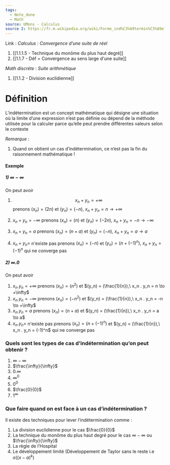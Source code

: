 ```yaml
---
tags:
  - Note_done
  - Math
source: UMons - Calculus
source 2: https://fr.m.wikipedia.org/wiki/Forme_ind%C3%A9termin%C3%A9e?safesearch=moderate&setlang=es-ES&ssp=1
---
```


Link :
_Calculus : Convergence d’une suite de réel_
1. [[1.1.1.5 - Technique du monôme du plus haut degré]]
1. [[1.1.7 - Déf = Convergence au sens large d'une suite]]


_Math discrète : Suite arithmétique_
1. [[1.1.2 - Division euclidienne]]
# Définition
L’indétermination est un concept mathématique qui désigne une situation où la limite d’une expression n’est pas définie ou dépend de la méthode utilisée pour la calculer parce qu’elle peut prendre différentes valeurs selon le contexte 

_Remarque_ :
1. Quand on obtient un cas d’indétermination, ce n’est pas la fin du raisonnement mathématique !

#### Exemple 
##### 1) $\infty - \infty$ 
On peut avoir 
1. $$x_n + y_n = +\infty$$prenons $(x_n) = (2n)$ et $(y_n) = (-n),\ x_n + y_n = n \to + \infty$  

2. $x_n + y_n = -\infty$ 
prenons $(x_n) = (n)$ et $(y_n) = (-2n),\ x_n + y_n = -n \to - \infty$

3. $x_n + y_n = a$
prenons $(x_n) = (n + a)$ et $(y_n) = (-n),\ x_n + y_n = a \to a$ 

4. $x_n + y_n =$ n'existe pas
prenons $(x_n) = (-n)$ et $(y_n) = (n + (-1)^n),\ x_n + y_n = (-1)^n$ qui ne converge pas 

##### 2) $\infty . 0$ 
On peut avoir 
1. $x_n . y_n = +\infty$ 
prenons $(x_n) = (n^2)$ et $(y_n) = (\frac{1}{n}),\ x_n . y_n = n \to +\infty$  
2. $x_n . y_n = -\infty$ 
prenons $(x_n) = (-n^2)$ et $(y_n) = (\frac{1}{n}),\ x_n . y_n = -n \to +\infty$  
3. $x_n . y_n = a$
prenons $(x_n) = (n+a)$ et $(y_n) = (\frac{1}{n}),\ x_n . y_n = a \to a$  
4. $x_n . y_n =$ n'existe pas
prenons $(x_n) = (n + (-1)^n)$ et $(y_n) = (\frac{1}{n}),\ x_n . y_n = (-1)^n$ qui ne converge pas   
### Quels sont les types de cas d’indétermination qu’on peut obtenir ?
1) $\infty - \infty$
2) $\frac{\infty}{\infty}$
3) $0.\infty$
4) $\infty^0$
5) $0^0$
6) $\frac{0}{0}$
7) $1^\infty$ 

### Que faire quand on est face à un cas d’indétermination ?
Il existe des techniques pour lever l’indétermination comme :
1. La division euclidienne pour le cas $\frac{0}{0}$ 
2. La technique du monôme du plus haut degré pour le cas $\infty -\infty$ ou $\frac{\infty}{\infty}$ 
3. La règle de l’Hospital
4. Le développement limité (Développement de Taylor sans le reste i.e $o((x-a)^k)$ 